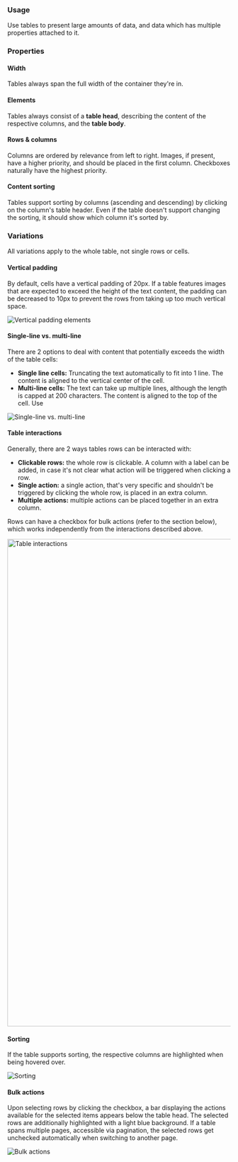 ### Usage

Use tables to present large amounts of data, and data which has multiple properties attached to it.

### Properties

#### Width

Tables always span the full width of the container they're in.

#### Elements

Tables always consist of a **table head**, describing the content of the respective columns, and the **table body**.

#### Rows & columns

Columns are ordered by relevance from left to right. Images, if present, have a higher priority, and should be placed in the first column. Checkboxes naturally have the highest priority.

#### Content sorting

Tables support sorting by columns (ascending and descending) by clicking on the column's table header. Even if the table doesn't support changing the sorting, it should show which column it's sorted by.

### Variations

All variations apply to the whole table, not single rows or cells.

#### Vertical padding

By default, cells have a vertical padding of 20px. If a table features images that are expected to exceed the height of the text content, the padding can be decreased to 10px to prevent the rows from taking up too much vertical space.

<img src="https://projects.invisionapp.com/static-signed/live-embed/118156364/191656271/1/latest/jjlEw5hiimk3lEQC5SElAlEQT5hL0luxKfBBPkf5nbhhMaVlEGEmsGNWNnkzZpozct8II2GsAmQSGHGu8XTDlE1SgfAlE/Padding-variations.png" alt="Vertical padding elements">

#### Single-line vs. multi-line

There are 2 options to deal with content that potentially exceeds the width of the table cells:

- **Single line cells:** Truncating the text automatically to fit into 1 line. The content is aligned to the vertical center of the cell.
- **Multi-line cells:** The text can take up multiple lines, although the length is capped at 200 characters. The content is aligned to the top of the cell. Use

<img src="https://projects.invisionapp.com/static-signed/live-embed/118156364/191656236/1/latest/5uV48Oi9vnNBlElNSlPVghDbTQlEY5bIDImeclETWv2mG9qKrA1YA16PXCqBu8emSaSCnnBiPl7pfo4p7NJSq8EglE/Line-variations.png" alt="Single-line vs. multi-line">

#### Table interactions

Generally, there are 2 ways tables rows can be interacted with:

- **Clickable rows:** the whole row is clickable. A column with a label can be added, in case it's not clear what action will be triggered when clicking a row.
- **Single action:** a single action, that's very specific and shouldn't be triggered by clicking the whole row, is placed in an extra column.
- **Multiple actions:** multiple actions can be placed together in an extra column.

Rows can have a checkbox for bulk actions (refer to the section below), which works independently from the interactions described above.

<img src="https://projects.invisionapp.com/static-signed/live-embed/118156364/191656209/1/latest/zJMkLlEPwlnYji05LOsMxamfJVNtIJ9iKJdbWAMnRo6l5ZQsgszZMlEPYjZM1lE1t1En3Wux4NqMpMUdqhAWxYduglE/Table-actions.png" alt="Table interactions" width="1100">

#### Sorting

If the table supports sorting, the respective columns are highlighted when being hovered over.

<img src="https://projects.invisionapp.com/static-signed/live-embed/118156364/192385196/1/latest/A9sNGLKfSlEVlE56knNM03v2621waKm5lEhnxHidf5XkzccT4XcssOlEzeVGWvReWSVcWRS3lPDxNj2eOuYW1NtPZQlE/Sorting.png" alt="Sorting">

#### Bulk actions

Upon selecting rows by clicking the checkbox, a bar displaying the actions available for the selected items appears below the table head. The selected rows are additionally highlighted with a light blue background. If a table spans multiple pages, accessible via pagination, the selected rows get unchecked automatically when switching to another page.

<img src="https://projects.invisionapp.com/static-signed/live-embed/118156364/191656191/1/latest/TSgwUaLvnq5idznSSy1iJkogGqwsJSmj8M8uJCD8SGlR8Vc6kt8qwIFtZZpnMfiZ05lEes2pUXuEmoIl02dvNnwlE/Bulk-actions.png" alt="Bulk actions">

